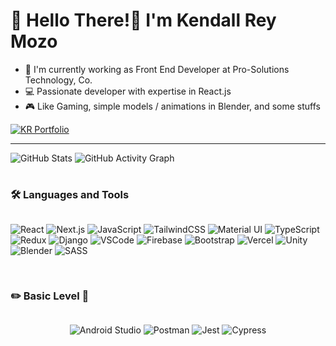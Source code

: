 # 🍕 Hello There!👋 I'm Kendall Rey Mozo

- 💼 I'm currently working as Front End Developer at Pro-Solutions Technology, Co.
- 💻 Passionate developer with expertise in React.js
- 🎮 Like Gaming, simple models / animations in Blender, and some stuffs

<a href="https://nx-mono-nextjs-portfolio-git-portfolio-kendallreys-projects.vercel.app/" target="_blank" rel="noopener noreferrer">
  <img src="https://github.com/user-attachments/assets/947644bf-fcbb-4a7a-9eda-81fddb8cbafa" alt="KR Portfolio"/>
</a>
<hr/>


![GitHub Stats](https://github-readme-stats.vercel.app/api?username=KendallRey)
![GitHub Activity Graph](https://github-readme-activity-graph.vercel.app/graph?username=KendallRey&theme=react)

#
### 🛠️ Languages and Tools
<div style="display: flex; flex-wrap: wrap; gap: 10px; justify-content: center; align-items: center;">
<!-- <img align="left" width="30px" style="padding-right:10px;" alt="React" src="https://cdn.jsdelivr.net/gh/devicons/devicon@latest/icons/react/react-original.svg" />
<img align="left" width="30px" style="padding-right:10px;" alt="VSCode" src="https://cdn.jsdelivr.net/gh/devicons/devicon@latest/icons/vscode/vscode-original.svg" />
<img align="left" width="30px" style="padding-right:10px;" alt="AndroidStudio" src="https://cdn.jsdelivr.net/gh/devicons/devicon@latest/icons/androidstudio/androidstudio-original.svg" />
<img align="left" width="30px" style="padding-right:10px;" alt="Django" src="https://cdn.jsdelivr.net/gh/devicons/devicon@latest/icons/django/django-plain.svg" />
<img align="left" width="30px" style="padding-right:10px;" alt="Firebase" src="https://cdn.jsdelivr.net/gh/devicons/devicon@latest/icons/firebase/firebase-original.svg"/>
<img align="left" width="30px" style="padding-right:10px;" alt="TailwindCSS" src="https://cdn.jsdelivr.net/gh/devicons/devicon@latest/icons/tailwindcss/tailwindcss-original.svg"/>
<img align="left" width="30px" style="padding-right:10px;" alt="Material UI" src="https://cdn.jsdelivr.net/gh/devicons/devicon@latest/icons/materialui/materialui-original.svg" />
<img align="left" width="30px" style="padding-right:10px;" alt="NextJS" src="https://cdn.jsdelivr.net/gh/devicons/devicon@latest/icons/nextjs/nextjs-original.svg"/>
<img align="left" width="30px" style="padding-right:10px;" alt="Bootstrap" src="https://cdn.jsdelivr.net/gh/devicons/devicon@latest/icons/bootstrap/bootstrap-original.svg"/>
<img align="left" width="30px" style="padding-right:10px;" alt="Redux" src="https://cdn.jsdelivr.net/gh/devicons/devicon@latest/icons/redux/redux-original.svg"/>
<img align="left" width="30px" style="padding-right:10px;" alt="Typescript" src="https://cdn.jsdelivr.net/gh/devicons/devicon@latest/icons/typescript/typescript-original.svg"/>
<img align="left" width="30px" style="padding-right:10px;" alt="Vercel" src="https://cdn.jsdelivr.net/gh/devicons/devicon@latest/icons/vercel/vercel-original.svg"/>
<img align="left" width="30px" style="padding-right:10px;" alt="JavaScript" src="https://cdn.jsdelivr.net/gh/devicons/devicon@latest/icons/javascript/javascript-original.svg" />
<img align="left" width="30px" style="padding-right:10px;" alt="Unity" src="https://cdn.jsdelivr.net/gh/devicons/devicon@latest/icons/unity/unity-original.svg" />
<img align="left" width="30px" style="padding-right:10px;" alt="Blender" src="https://cdn.jsdelivr.net/gh/devicons/devicon@latest/icons/blender/blender-original.svg"/>
<img align="left" width="30px" style="padding-right:10px;" alt="SASS" src="https://cdn.jsdelivr.net/gh/devicons/devicon@latest/icons/sass/sass-original.svg"/> -->
          
![React](https://img.shields.io/badge/React-20232A?style=for-the-badge&logo=react&logoColor=61DAFB)
![Next.js](https://img.shields.io/badge/Next.js-000000?style=for-the-badge&logo=next.js&logoColor=white)
![JavaScript](https://img.shields.io/badge/JavaScript-F7DF1E?style=for-the-badge&logo=javascript&logoColor=black)
![TailwindCSS](https://img.shields.io/badge/TailwindCSS-38B2AC?style=for-the-badge&logo=tailwind-css&logoColor=white)
![Material UI](https://img.shields.io/badge/Material--UI-0081CB?style=for-the-badge&logo=mui&logoColor=white)
![TypeScript](https://img.shields.io/badge/TypeScript-007ACC?style=for-the-badge&logo=typescript&logoColor=white)
![Redux](https://img.shields.io/badge/Redux-764ABC?style=for-the-badge&logo=redux&logoColor=white)
![Django](https://img.shields.io/badge/Django-092E20?style=for-the-badge&logo=django&logoColor=white)
![VSCode](https://img.shields.io/badge/VSCode-0078D4?style=for-the-badge&logo=visual-studio-code&logoColor=white)
![Firebase](https://img.shields.io/badge/Firebase-FFCA28?style=for-the-badge&logo=firebase&logoColor=black)
![Bootstrap](https://img.shields.io/badge/Bootstrap-7952B3?style=for-the-badge&logo=bootstrap&logoColor=white)
![Vercel](https://img.shields.io/badge/Vercel-000000?style=for-the-badge&logo=vercel&logoColor=white)
![Unity](https://img.shields.io/badge/Unity-000000?style=for-the-badge&logo=unity&logoColor=white)
![Blender](https://img.shields.io/badge/Blender-F5792A?style=for-the-badge&logo=blender&logoColor=white)
![SASS](https://img.shields.io/badge/SASS-CC6699?style=for-the-badge&logo=sass&logoColor=white)
</div>

#
### ✏️ Basic Level 📏
<div style="display: flex; flex-wrap: wrap; gap: 10px; justify-content: center; align-items: center;">
          
![Android Studio](https://img.shields.io/badge/Android%20Studio-3DDC84?style=for-the-badge&logo=android-studio&logoColor=white)
![Postman](https://img.shields.io/badge/Postman-FF6C37?style=for-the-badge&logo=postman&logoColor=white)
![Jest](https://img.shields.io/badge/Jest-C21325?style=for-the-badge&logo=jest&logoColor=white)
![Cypress](https://img.shields.io/badge/Cypress-17202C?style=for-the-badge&logo=cypress&logoColor=white)

</div>
<!-- <img align="left" width="30px" style="padding-right:10px;" alt="Android Studio" src="https://cdn.jsdelivr.net/gh/devicons/devicon@latest/icons/androidstudio/androidstudio-original.svg" />
<img align="left" width="30px" style="padding-right:10px;" alt="Postman" src="https://cdn.jsdelivr.net/gh/devicons/devicon@latest/icons/postman/postman-original.svg" />
<img align="left" width="30px" style="padding-right:10px;" alt="Jest" src="https://cdn.jsdelivr.net/gh/devicons/devicon@latest/icons/jest/jest-plain.svg"/>
<img align="left" width="30px" style="padding-right:10px;" alt="Cypress" src="https://cdn.jsdelivr.net/gh/devicons/devicon@latest/icons/cypressio/cypressio-original.svg" />-->


<!-- TO ADD
Get icons HERE! -> https://devicon.dev/

<img align="left" width="30px" style="padding-right:10px;" alt="Docker" src="https://cdn.jsdelivr.net/gh/devicons/devicon@latest/icons/docker/docker-original.svg"/>
<img align="left" width="30px" style="padding-right:10px;" alt="DigitalOcean" src="https://cdn.jsdelivr.net/gh/devicons/devicon@latest/icons/digitalocean/digitalocean-original.svg"/>
<img align="left" width="30px" style="padding-right:10px;" alt="Electron" src="https://cdn.jsdelivr.net/gh/devicons/devicon@latest/icons/electron/electron-original.svg"/>
<img align="left" width="30px" style="padding-right:10px;" alt="Git" src="https://cdn.jsdelivr.net/gh/devicons/devicon@latest/icons/git/git-original.svg"/>
<img align="left" width="30px" style="padding-right:10px;" alt="Github" src="https://cdn.jsdelivr.net/gh/devicons/devicon@latest/icons/github/github-original.svg"/>
<img align="left" width="30px" style="padding-right:10px;" alt="Go" src="https://cdn.jsdelivr.net/gh/devicons/devicon@latest/icons/go/go-original.svg"/>
<img align="left" width="30px" style="padding-right:10px;" alt="GraphQL" src="https://cdn.jsdelivr.net/gh/devicons/devicon@latest/icons/graphql/graphql-plain.svg"/>
<img align="left" width="30px" style="padding-right:10px;" alt="Java" src="https://cdn.jsdelivr.net/gh/devicons/devicon@latest/icons/java/java-original.svg"/>

<img align="left" width="30px" style="padding-right:10px;" alt="Jira" src="https://cdn.jsdelivr.net/gh/devicons/devicon@latest/icons/jira/jira-original.svg" />
<img align="left" width="30px" style="padding-right:10px;" alt="Kotlin" src="https://cdn.jsdelivr.net/gh/devicons/devicon@latest/icons/kotlin/kotlin-original.svg"/>
<img align="left" width="30px" style="padding-right:10px;" alt="MongoDB" src="https://cdn.jsdelivr.net/gh/devicons/devicon@latest/icons/mongodb/mongodb-original.svg"/>
<img align="left" width="30px" style="padding-right:10px;" alt="Node" src="https://cdn.jsdelivr.net/gh/devicons/devicon@latest/icons/nodejs/nodejs-original.svg"/>
<img align="left" width="30px" style="padding-right:10px;" alt="NPM" src="https://cdn.jsdelivr.net/gh/devicons/devicon@latest/icons/npm/npm-original-wordmark.svg"/>
<img align="left" width="30px" style="padding-right:10px;" alt="PhotonEngine" src="https://cdn.jsdelivr.net/gh/devicons/devicon@latest/icons/photonengine/photonengine-original.svg"/>
<img align="left" width="30px" style="padding-right:10px;" alt="Postgresql" src="https://cdn.jsdelivr.net/gh/devicons/devicon@latest/icons/postgresql/postgresql-original.svg"/>

<img align="left" width="30px" style="padding-right:10px;" alt="Python" src="https://cdn.jsdelivr.net/gh/devicons/devicon@latest/icons/python/python-original.svg"/>
<img align="left" width="30px" style="padding-right:10px;" alt="RubyOnRails" src="https://cdn.jsdelivr.net/gh/devicons/devicon@latest/icons/rails/rails-original-wordmark.svg"/>
<img align="left" width="30px" style="padding-right:10px;" alt="Supabase" src="https://cdn.jsdelivr.net/gh/devicons/devicon@latest/icons/supabase/supabase-original.svg"/>
<img align="left" width="30px" style="padding-right:10px;" alt="ThreeJS" src="https://cdn.jsdelivr.net/gh/devicons/devicon@latest/icons/threejs/threejs-original.svg"/>
<img align="left" width="30px" style="padding-right:10px;" alt="Vite" src="https://cdn.jsdelivr.net/gh/devicons/devicon@latest/icons/vitejs/vitejs-original.svg"/>
<img align="left" width="30px" style="padding-right:10px;" alt="TEST"  />
-->
          
<!--
**KendallRey/KendallRey** is a ✨ _special_ ✨ repository because its `README.md` (this file) appears on your GitHub profile.

Here are some ideas to get you started:

- 🔭 I’m currently working on ...
- 🌱 I’m currently learning ...
- 👯 I’m looking to collaborate on ...
- 🤔 I’m looking for help with ...
- 💬 Ask me about ...
- 📫 How to reach me: ...
- 😄 Pronouns: ...
- ⚡ Fun fact: ...
-->
